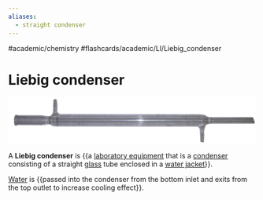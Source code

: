 ```yaml
---
aliases:
  - straight condenser
---
```


#academic/chemistry #flashcards/academic/Ll/Liebig_condenser

# Liebig condenser

![LiebigCondenser](../attachments/LiebigCondenser.jpg)

A __Liebig condenser__ is {{a [laboratory equipment](laboratory%20equipment.md) that is a [condenser](condenser.md) consisting of a straight [glass](glass.md) tube enclosed in a [water jacket](water%20jacket.md)}}. <!--SR:!2023-04-14,9,250-->

[Water](water.md) is {{passed into the condenser from the bottom inlet and exits from the top outlet to increase cooling effect}}. <!--SR:!2023-04-18,13,270-->
